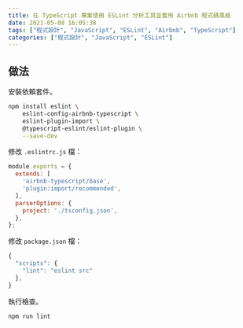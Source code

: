 ```yaml
---
title: 在 TypeScript 專案使用 ESLint 分析工具並套用 Airbnb 程式碼風格
date: 2021-05-08 16:05:38
tags: ["程式設計", "JavaScript", "ESLint", "Airbnb", "TypeScript"]
categories: ["程式設計", "JavaScript", "ESLint"]
---
```


## 做法

安裝依賴套件。

```bash
npm install eslint \
    eslint-config-airbnb-typescript \
    eslint-plugin-import \
    @typescript-eslint/eslint-plugin \
    --save-dev
```

修改 `.eslintrc.js` 檔：

```js
module.exports = {
  extends: [
    'airbnb-typescript/base',
    'plugin:import/recommended',
  ],
  parserOptions: {
    project: './tsconfig.json',
  },
};
```

修改 `package.json` 檔：

```js
{
  "scripts": {
    "lint": "eslint src"
  },
}
```

執行檢查。

```bash
npm run lint
```
